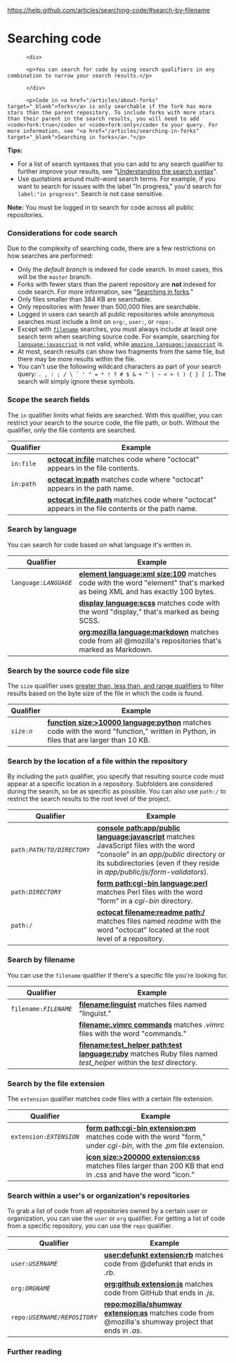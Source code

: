<a href="https://help.github.com/articles/searching-code/#search-by-filename">https://help.github.com/articles/searching-code/#search-by-filename</a><div id="articleHeader"><h1>Searching code</h1></div>

        


        
          <div>

          <p>You can search for code by using search qualifiers in any combination to narrow your search results.</p>

          </div>

          <p>Code in <a href="/articles/about-forks" target="_blank">forks</a> is only searchable if the fork has more stars than the parent repository. To include forks with more stars than their parent in the search results, you will need to add <code>fork:true</code> or <code>fork:only</code> to your query. For more information, see "<a href="/articles/searching-in-forks" target="_blank">Searching in forks</a>."</p>

<div>

<p><strong>Tips:</strong></p>

<ul>
<li>For a list of search syntaxes that you can add to any search qualifier to further improve your results, see "<a href="/articles/understanding-the-search-syntax" target="_blank">Understanding the search syntax</a>".</li>
<li>Use quotations around multi-word search terms. For example, if you want to search for issues with the label "In progress," you'd search for <code>label:"in progress"</code>. Search is not case sensitive.</li>
</ul>

</div>

<div>

<p><strong>Note:</strong> You must be logged in to search for code across all public repositories.</p>

</div>

<h3>
Considerations for code search</h3>

<p>Due to the complexity of searching code, there are a few restrictions on how searches are performed:</p>

<ul>
<li>Only the <em>default branch</em> is indexed for code search. In most cases, this will be the <code>master</code> branch.</li>
<li>Forks with fewer stars than the parent repository are <strong>not</strong> indexed for code search. For more information, see "<a href="/articles/searching-in-forks" target="_blank">Searching in forks</a>."</li>
<li>Only files smaller than 384 KB are searchable.</li>
<li>Only repositories with fewer than 500,000 files are searchable.</li>
<li>Logged in users can search all public repositories while anonymous searches must include a limit on <code>org:</code>, <code>user:</code>, or <code>repo:</code>.</li>
<li>Except with <a href="#search-by-filename" target="_blank"><code>filename</code></a> searches, you must always include at least one search term when searching source code. For example, searching for <a href="https://github.com/search?utf8=%E2%9C%93&q=language%3Ajavascript&type=Code&ref=searchresults" target="_blank"><code>language:javascript</code></a> is not valid, while <a href="https://github.com/search?utf8=%E2%9C%93&q=amazing+language%3Ajavascript&type=Code&ref=searchresults" target="_blank"><code>amazing language:javascript</code></a> is.</li>
<li>At most, search results can show two fragments from the same file, but there may be more results within the file.</li>
<li>You can't use the following wildcard characters as part of your search query: <code>. , : ; / \ ` ' " = * ! ? # $ & + ^ | ~ &lt; &gt; ( ) { } [ ]</code>. The search will simply ignore these symbols.</li>
</ul>

<h3>
Scope the search fields</h3>

<p>The <code>in</code> qualifier limits what fields are searched. With this qualifier, you can restrict your search to the source code, the file path, or both. Without the qualifier, only the file contents are searched.</p>

<table>
<thead>
<tr>
<th>Qualifier</th>
<th>Example</th>
</tr>
</thead>
<tbody>
<tr>
<td><code>in:file</code></td>
<td>
<a href="https://github.com/search?q=octocat+in%3Afile&type=Code" target="_blank"><strong>octocat in:file</strong></a> matches code where "octocat" appears in the file contents.</td>
</tr>
<tr>
<td><code>in:path</code></td>
<td>
<a href="https://github.com/search?q=octocat+in%3Apath&type=Code" target="_blank"><strong>octocat in:path</strong></a> matches code where "octocat" appears in the path name.</td>
</tr>
<tr>
<td></td>
<td>
<a href="https://github.com/search?q=octocat+in%3Afile%2Cpath&type=Code" target="_blank"><strong>octocat in:file,path</strong></a> matches code where "octocat" appears in the file contents or the path name.</td>
</tr>
</tbody>
</table>

<h3>
Search by language</h3>

<p>You can search for code based on what language it's written in.</p>

<table>
<thead>
<tr>
<th>Qualifier</th>
<th>Example</th>
</tr>
</thead>
<tbody>
<tr>
<td><code>language:<em>LANGUAGE</em></code></td>
<td>
<a href="https://github.com/search?q=element+language%3Axml+size%3A100&type=Code" target="_blank"><strong>element language:xml size:100</strong></a> matches code with the word "element" that's marked as being XML and has exactly 100 bytes.</td>
</tr>
<tr>
<td></td>
<td>
<a href="https://github.com/search?q=display+language%3Ascss&type=Code" target="_blank"><strong>display language:scss</strong></a> matches code with the word "display," that's marked as being SCSS.</td>
</tr>
<tr>
<td></td>
<td>
<a href="https://github.com/search?utf8=%E2%9C%93&q=org%3Amozilla+language%3Amarkdown&type=Code" target="_blank"><strong>org:mozilla language:markdown</strong></a> matches code from all @mozilla's repositories that's marked as Markdown.</td>
</tr>
</tbody>
</table>

<h3>
Search by the source code file size</h3>

<p>The <code>size</code> qualifier uses <a href="/articles/understanding-the-search-syntax" target="_blank">greater than, less than, and range qualifiers</a> to filter results based on the byte size of the file in which the code is found.</p>

<table>
<thead>
<tr>
<th>Qualifier</th>
<th>Example</th>
</tr>
</thead>
<tbody>
<tr>
<td><code>size:<em>n</em></code></td>
<td>
<a href="https://github.com/search?q=function+size%3A%3E10000+language%3Apython&type=Code" target="_blank"><strong>function size:&gt;10000 language:python</strong></a> matches code with the word "function," written in Python, in files that are larger than 10 KB.</td>
</tr>
</tbody>
</table>

<h3>
Search by the location of a file within the repository</h3>

<p>By including the <code>path</code> qualifier, you specify that resulting source code must appear at a specific location in a repository. Subfolders are considered during the search, so be as specific as possible. You can also use <code>path:/</code> to restrict the search results to the root level of the project.</p>

<table>
<thead>
<tr>
<th>Qualifier</th>
<th>Example</th>
</tr>
</thead>
<tbody>
<tr>
<td><code>path:<em>PATH/TO/DIRECTORY</em></code></td>
<td>
<a href="https://github.com/search?q=console+path%3A%22app%2Fpublic%22+language%3Ajavascript&type=Code" target="_blank"><strong>console path:app/public language:javascript</strong></a> matches JavaScript files with the word "console" in an <em>app/public</em> directory or its subdirectories (even if they reside in <em>app/public/js/form-validators</em>).</td>
</tr>
<tr>
<td><code>path:<em>DIRECTORY</em></code></td>
<td>
<a href="https://github.com/search?q=form+path%3Acgi-bin+language%3Aperl&type=Code" target="_blank"><strong>form path:cgi-bin language:perl</strong></a> matches Perl files with the word "form" in a <em>cgi-bin</em> directory.</td>
</tr>
<tr>
<td><code>path:/</code></td>
<td>
<a href="https://github.com/search?utf8=%E2%9C%93&q=octocat+filename%3Areadme+path%3A%2F&type=Code" target="_blank"><strong>octocat filename:readme path:/</strong></a> matches files named <em>readme</em> with the word "octocat" located at the root level of a repository.</td>
</tr>
</tbody>
</table>

<h3>
Search by filename</h3>

<p>You can use the <code>filename</code> qualifier if there's a specific file you're looking for.</p>

<table>
<thead>
<tr>
<th>Qualifier</th>
<th>Example</th>
</tr>
</thead>
<tbody>
<tr>
<td><code>filename:<em>FILENAME</em></code></td>
<td>
<a href="https://github.com/search?utf8=%E2%9C%93&q=filename%3Alinguist&type=Code" target="_blank"><strong>filename:linguist</strong></a> matches files named "linguist."</td>
</tr>
<tr>
<td></td>
<td>
<a href="https://github.com/search?q=filename%3A.vimrc+commands&type=Code" target="_blank"><strong>filename:.vimrc commands</strong></a> matches <em>.vimrc</em> files with the word "commands."</td>
</tr>
<tr>
<td></td>
<td>
<a href="https://github.com/search?q=minitest+filename%3Atest_helper+path%3Atest+language%3Aruby&type=Code" target="_blank"><strong>filename:test_helper path:test language:ruby</strong></a> matches Ruby files named <em>test_helper</em> within the <em>test</em> directory.</td>
</tr>
</tbody>
</table>

<h3>
Search by the file extension</h3>

<p>The <code>extension</code> qualifier matches code files with a certain file extension.</p>

<table>
<thead>
<tr>
<th>Qualifier</th>
<th>Example</th>
</tr>
</thead>
<tbody>
<tr>
<td><code>extension:<em>EXTENSION</em></code></td>
<td>
<a href="https://github.com/search?q=form+path%3Acgi-bin+extension%3Apm&type=Code" target="_blank"><strong>form path:cgi-bin extension:pm</strong></a> matches code with the word "form," under <em>cgi-bin</em>, with the <em>.pm</em> file extension.</td>
</tr>
<tr>
<td></td>
<td>
<a href="https://github.com/search?utf8=%E2%9C%93&q=icon+size%3A%3E200000+extension%3Acss&type=Code" target="_blank"><strong>icon size:&gt;200000 extension:css</strong></a> matches files larger than 200 KB that end in .css and have the word "icon."</td>
</tr>
</tbody>
</table>

<h3>
Search within a user's or organization's repositories</h3>

<p>To grab a list of code from all repositories owned by a certain user or organization, you can use the  <code>user</code> or <code>org</code> qualifier. For getting a list of code from a specific repository, you can use the <code>repo</code> qualifier.</p>

<table>
<thead>
<tr>
<th>Qualifier</th>
<th>Example</th>
</tr>
</thead>
<tbody>
<tr>
<td><code>user:<em>USERNAME</em></code></td>
<td>
<a href="https://github.com/search?q=user%3Agithub+extension%3Arb&type=Code" target="_blank"><strong>user:defunkt extension:rb</strong></a> matches code from @defunkt that ends in <em>.rb</em>.</td>
</tr>
<tr>
<td><code>org:<em>ORGNAME</em></code></td>
<td>
<a href="https://github.com/search?utf8=%E2%9C%93&q=org%3Agithub+extension%3Ajs&type=Code" target="_blank"><strong>org:github extension:js</strong></a> matches code from GitHub that ends in <em>.js</em>.</td>
</tr>
<tr>
<td><code>repo:<em>USERNAME/REPOSITORY</em></code></td>
<td>
<a href="https://github.com/search?q=repo%3Amozilla%2Fshumway+extension%3Aas&type=Code" target="_blank"><strong>repo:mozilla/shumway extension:as</strong></a> matches code from @mozilla's shumway project that ends in <em>.as</em>.</td>
</tr>
</tbody>
</table>

<h3>
Further reading</h3>


        